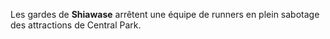 Les gardes de **Shiawase** arrêtent une équipe de runners en plein sabotage des attractions de Central Park.